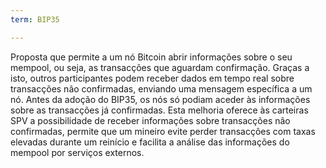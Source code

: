 ```yaml
---
term: BIP35

---
```

Proposta que permite a um nó Bitcoin abrir informações sobre o seu mempool, ou seja, as transacções que aguardam confirmação. Graças a isto, outros participantes podem receber dados em tempo real sobre transacções não confirmadas, enviando uma mensagem específica a um nó. Antes da adoção do BIP35, os nós só podiam aceder às informações sobre as transacções já confirmadas. Esta melhoria oferece às carteiras SPV a possibilidade de receber informações sobre transacções não confirmadas, permite que um mineiro evite perder transacções com taxas elevadas durante um reinício e facilita a análise das informações do mempool por serviços externos.